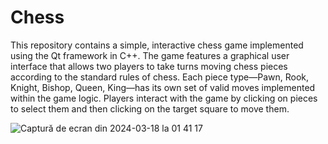 # Chess

This repository contains a simple, interactive chess game implemented using the Qt framework in C++. The game features a graphical user interface that allows two players to take turns moving chess pieces according to the standard rules of chess. Each piece type—Pawn, Rook, Knight, Bishop, Queen, King—has its own set of valid moves implemented within the game logic. Players interact with the game by clicking on pieces to select them and then clicking on the target square to move them.

![Captură de ecran din 2024-03-18 la 01 41 17](https://github.com/SpatariuIoanGabriel/Chess/assets/126616594/ec18f283-375b-4b96-94eb-53442b24ff35)
